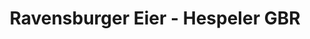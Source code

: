 ---
title: "Ravensburger Eier - Hespeler GBR"
url: /ravensburg/ravensburger-eier-hespeler-gbr/
shop: Hofladen
---